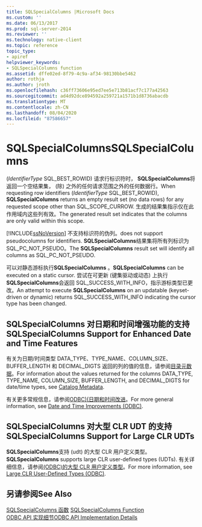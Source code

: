 ```yaml
---
title: SQLSpecialColumns |Microsoft Docs
ms.custom: ''
ms.date: 06/13/2017
ms.prod: sql-server-2014
ms.reviewer: ''
ms.technology: native-client
ms.topic: reference
topic_type:
- apiref
helpviewer_keywords:
- SQLSpecialColumns function
ms.assetid: dffe02ed-8f79-4c9a-af34-98130bbe5462
author: rothja
ms.author: jroth
ms.openlocfilehash: c36ff73606e95ed7ee5e713b81acf7c177a42563
ms.sourcegitcommit: ad4d92dce894592a259721a1571b1d8736abacdb
ms.translationtype: MT
ms.contentlocale: zh-CN
ms.lasthandoff: 08/04/2020
ms.locfileid: "87586657"
---
```

# <a name="sqlspecialcolumns"></a><span data-ttu-id="27101-102">SQLSpecialColumns</span><span class="sxs-lookup"><span data-stu-id="27101-102">SQLSpecialColumns</span></span>
  <span data-ttu-id="27101-103"> (*IdentifierType* SQL_BEST_ROWID) 请求行标识符时， **SQLSpecialColumns**将返回一个空结果集， (除) 之外的任何请求范围之外的任何数据行。</span><span class="sxs-lookup"><span data-stu-id="27101-103">When requesting row identifiers (*IdentifierType* SQL_BEST_ROWID), **SQLSpecialColumns** returns an empty result set (no data rows) for any requested scope other than SQL_SCOPE_CURROW.</span></span> <span data-ttu-id="27101-104">生成的结果集指示仅在此作用域内这些列有效。</span><span class="sxs-lookup"><span data-stu-id="27101-104">The generated result set indicates that the columns are only valid within this scope.</span></span>  
  
 [!INCLUDE[ssNoVersion](../../includes/ssnoversion-md.md)] <span data-ttu-id="27101-105">不支持标识符的伪列。</span><span class="sxs-lookup"><span data-stu-id="27101-105">does not support pseudocolumns for identifiers.</span></span> <span data-ttu-id="27101-106">**SQLSpecialColumns**结果集将所有列标识为 SQL_PC_NOT_PSEUDO。</span><span class="sxs-lookup"><span data-stu-id="27101-106">The **SQLSpecialColumns** result set will identify all columns as SQL_PC_NOT_PSEUDO.</span></span>  
  
 <span data-ttu-id="27101-107">可以对静态游标执行**SQLSpecialColumns** 。</span><span class="sxs-lookup"><span data-stu-id="27101-107">**SQLSpecialColumns** can be executed on a static cursor.</span></span> <span data-ttu-id="27101-108">尝试在可更新 (键集驱动或动态) 上执行**SQLSpecialColumns**会返回 SQL_SUCCESS_WITH_INFO，指示游标类型已更改。</span><span class="sxs-lookup"><span data-stu-id="27101-108">An attempt to execute **SQLSpecialColumns** on an updatable (keyset-driven or dynamic) returns SQL_SUCCESS_WITH_INFO indicating the cursor type has been changed.</span></span>  
  
## <a name="sqlspecialcolumns-support-for-enhanced-date-and-time-features"></a><span data-ttu-id="27101-109">SQLSpecialColumns 对日期和时间增强功能的支持</span><span class="sxs-lookup"><span data-stu-id="27101-109">SQLSpecialColumns Support for Enhanced Date and Time Features</span></span>  
 <span data-ttu-id="27101-110">有关为日期/时间类型 DATA_TYPE、TYPE_NAME、COLUMN_SIZE、BUFFER_LENGTH 和 DECIMAL_DIGTS 返回的列的值的信息，请参阅[目录元数据](../native-client-odbc-date-time/metadata-catalog.md)。</span><span class="sxs-lookup"><span data-stu-id="27101-110">For information about the values returned for the columns DATA_TYPE, TYPE_NAME, COLUMN_SIZE, BUFFER_LENGTH, and DECIMAL_DIGTS for date/time types, see [Catalog Metadata](../native-client-odbc-date-time/metadata-catalog.md).</span></span>  
  
 <span data-ttu-id="27101-111">有关更多常规信息，请参阅[ODBC&#41;&#40;日期和时间改进](../native-client-odbc-date-time/date-and-time-improvements-odbc.md)。</span><span class="sxs-lookup"><span data-stu-id="27101-111">For more general information, see [Date and Time Improvements &#40;ODBC&#41;](../native-client-odbc-date-time/date-and-time-improvements-odbc.md).</span></span>  
  
## <a name="sqlspecialcolumns-support-for-large-clr-udts"></a><span data-ttu-id="27101-112">SQLSpecialColumns 对大型 CLR UDT 的支持</span><span class="sxs-lookup"><span data-stu-id="27101-112">SQLSpecialColumns Support for Large CLR UDTs</span></span>  
 <span data-ttu-id="27101-113">**SQLSpecialColumns**支持 (udt) 的大型 CLR 用户定义类型。</span><span class="sxs-lookup"><span data-stu-id="27101-113">**SQLSpecialColumns** supports large CLR user-defined types (UDTs).</span></span> <span data-ttu-id="27101-114">有关详细信息，请参阅[&#40;ODBC&#41;的大型 CLR 用户定义类型](../native-client/odbc/large-clr-user-defined-types-odbc.md)。</span><span class="sxs-lookup"><span data-stu-id="27101-114">For more information, see [Large CLR User-Defined Types &#40;ODBC&#41;](../native-client/odbc/large-clr-user-defined-types-odbc.md).</span></span>  
  
## <a name="see-also"></a><span data-ttu-id="27101-115">另请参阅</span><span class="sxs-lookup"><span data-stu-id="27101-115">See Also</span></span>  
 <span data-ttu-id="27101-116">[SQLSpecialColumns 函数](https://go.microsoft.com/fwlink/?LinkId=59371) </span><span class="sxs-lookup"><span data-stu-id="27101-116">[SQLSpecialColumns Function](https://go.microsoft.com/fwlink/?LinkId=59371) </span></span>  
 [<span data-ttu-id="27101-117">ODBC API 实现细节</span><span class="sxs-lookup"><span data-stu-id="27101-117">ODBC API Implementation Details</span></span>](odbc-api-implementation-details.md)  
  
  
